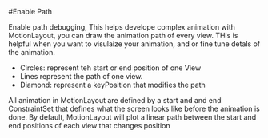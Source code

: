 #Enable Path

Enable path debugging, This helps develope complex animation with MotionLayout, you can draw the animation path of every view. THis is helpful when you want to visulaize your animation, and or fine tune detals of the animation. 

- Circles: represent teh start or end position of one View
- Lines represent the path of one view. 
- Diamond: represent a keyPosition that modifies the path

All animation in MotionLayout are defined by a start and and end ConstraintSet that defines what the screen looks like before the animation is done. By default, MotionLayout will plot a linear path between the start and end positions of each view that changes position


